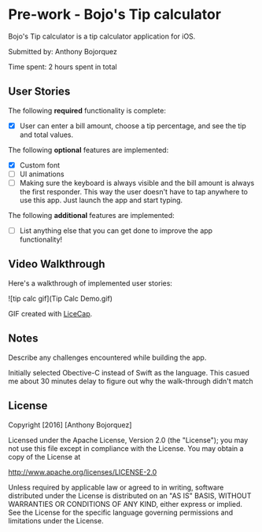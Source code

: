 # Pre-work - Bojo's Tip calculator

Bojo's Tip calculator is a tip calculator application for iOS.

Submitted by: Anthony Bojorquez

Time spent: 2 hours spent in total

## User Stories

The following **required** functionality is complete:
* [x] User can enter a bill amount, choose a tip percentage, and see the tip and total values.

The following **optional** features are implemented:
* [x] Custom font
* [ ] UI animations
* [ ] Making sure the keyboard is always visible and the bill amount is always the first responder. This way the user doesn't have to tap anywhere to use this app. Just launch the app and start typing.

The following **additional** features are implemented:

- [ ] List anything else that you can get done to improve the app functionality!

## Video Walkthrough 

Here's a walkthrough of implemented user stories:

![tip calc gif](Tip Calc Demo.gif)

GIF created with [LiceCap](http://www.cockos.com/licecap/).

## Notes

Describe any challenges encountered while building the app.

Initially selected Obective-C instead of Swift as the language. This casued me about 30 minutes delay to figure out why the walk-through didn't match

## License

Copyright [2016] [Anthony Bojorquez]

Licensed under the Apache License, Version 2.0 (the "License");
you may not use this file except in compliance with the License.
You may obtain a copy of the License at

http://www.apache.org/licenses/LICENSE-2.0

Unless required by applicable law or agreed to in writing, software
distributed under the License is distributed on an "AS IS" BASIS,
WITHOUT WARRANTIES OR CONDITIONS OF ANY KIND, either express or implied.
See the License for the specific language governing permissions and
limitations under the License.
